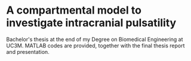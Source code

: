 # A compartmental model to investigate intracranial pulsatility
Bachelor's thesis at the end of my Degree on Biomedical Engineering at UC3M. MATLAB codes are provided, together with the final thesis report and presentation.
